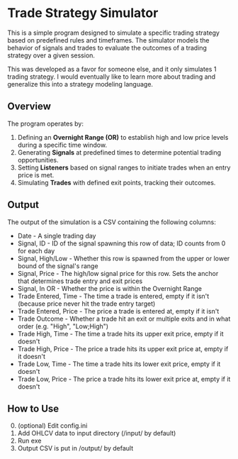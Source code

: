 # Trade Strategy Simulator

This is a simple program designed to simulate a specific trading strategy based on predefined rules and timeframes. The simulator models the behavior of signals and trades to evaluate the outcomes of a trading strategy over a given session.

This was developed as a favor for someone else, and it only simulates 1 trading strategy. I would eventually like to learn more about trading and generalize this into a strategy modeling language.

## Overview

The program operates by:
1. Defining an **Overnight Range (OR)** to establish high and low price levels during a specific time window.
2. Generating **Signals** at predefined times to determine potential trading opportunities.
3. Setting **Listeners** based on signal ranges to initiate trades when an entry price is met.
4. Simulating **Trades** with defined exit points, tracking their outcomes.

## Output
The output of the simulation is a CSV containing the following columns:
- Date - A single trading day
- Signal, ID - ID of the signal spawning this row of data; ID counts from 0 for each day
- Signal, High/Low - Whether this row is spawned from the upper or lower bound of the signal's range
- Signal, Price - The high/low signal price for this row. Sets the anchor that determines trade entry and exit prices
- Signal, In OR - Whether the price is within the Overnight Range
- Trade Entered, Time - The time a trade is entered, empty if it isn't (because price never hit the trade entry target)
- Trade Entered, Price - The price a trade is entered at, empty if it isn't
- Trade Outcome - Whether a trade hit an exit or multiple exits and in what order (e.g. "High", "Low;High")
- Trade High, Time - The time a trade hits its upper exit price, empty if it doesn't
- Trade High, Price - The price a trade hits its upper exit price at, empty if it doesn't
- Trade Low, Time - The time a trade hits its lower exit price, empty if it doesn't
- Trade Low, Price - The price a trade hits its lower exit price at, empty if it doesn't

## How to Use
0. (optional) Edit config.ini
1. Add OHLCV data to input directory (/input/ by default)
2. Run exe
3. Output CSV is put in /output/ by default
